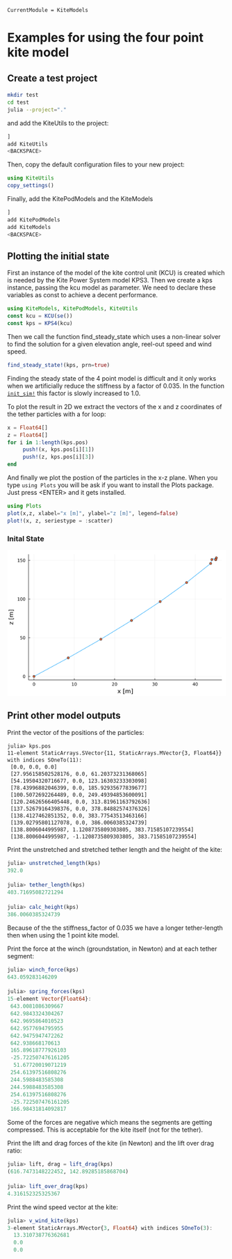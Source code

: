 ```@meta
CurrentModule = KiteModels
```
# Examples for using the four point kite model

## Create a test project
```bash
mkdir test
cd test
julia --project="."
```
and add the KiteUtils to the project:
```julia
]
add KiteUtils
<BACKSPACE>
```
Then, copy the default configuration files to your new project:
```julia
using KiteUtils
copy_settings()
```
Finally, add the KitePodModels and the KiteModels
```julia
]
add KitePodModels
add KiteModels
<BACKSPACE>
```

## Plotting the initial state
First an instance of the model of the kite control unit (KCU) is created which is needed by the Kite Power System model KPS3. Then we create a kps instance, passing the kcu model as parameter. We need to declare these variables as const to achieve a decent performance.
```julia
using KiteModels, KitePodModels, KiteUtils
const kcu = KCU(se())
const kps = KPS4(kcu)
```
Then we call the function find_steady_state which uses a non-linear solver to find the solution for a given elevation angle, reel-out speed and wind speed. 
```julia
find_steady_state!(kps, prn=true)
```
Finding the steady state of the 4 point model is difficult and it only works when we artificially reduce the stiffness by a factor
of 0.035. In the function [`init_sim!`](@ref) this factor is slowly increased to 1.0.

To plot the result in 2D we extract the vectors of the x and z coordinates of the tether particles with a for loop:
```julia
x = Float64[] 
z = Float64[]
for i in 1:length(kps.pos)
     push!(x, kps.pos[i][1])
     push!(z, kps.pos[i][3])
end
```
And finally we plot the postion of the particles in the x-z plane. When you type ```using Plots``` you will be ask if you want to install the Plots package. Just press \<ENTER\> and it gets installed.
```julia
using Plots
plot(x,z, xlabel="x [m]", ylabel="z [m]", legend=false)
plot!(x, z, seriestype = :scatter)
```
### Inital State
![Initial State](initial_state_4p.png)

## Print other model outputs
Print the vector of the positions of the particles:
```
julia> kps.pos
11-element StaticArrays.SVector{11, StaticArrays.MVector{3, Float64}} with indices SOneTo(11):
 [0.0, 0.0, 0.0]
 [27.956158502528176, 0.0, 61.20373231368065]
 [54.19504320716677, 0.0, 123.16303233303098]
 [78.43996882046399, 0.0, 185.92935677839677]
 [100.5072692264489, 0.0, 249.49394853600091]
 [120.24626566405448, 0.0, 313.81961163792636]
 [137.52679164398376, 0.0, 378.84882574376326]
 [138.4127462851352, 0.0, 383.77543513463166]
 [139.02795801127078, 0.0, 386.0060385324739]
 [138.8006044995987, 1.1208735809303805, 383.71585107239554]
 [138.8006044995987, -1.1208735809303805, 383.71585107239554]

```
Print the unstretched and stretched tether length and the height of the kite:
```julia
julia> unstretched_length(kps)
392.0

julia> tether_length(kps)
403.71695082721294

julia> calc_height(kps)
386.0060385324739
```
Because of the the stiffness_factor of 0.035 we have a longer tether-length then when using
the 1 point kite model. 

Print the force at the winch (groundstation, in Newton) and at each tether segment:
```julia
julia> winch_force(kps)
643.059283146209

julia> spring_forces(kps)
15-element Vector{Float64}:
 643.0081086309667
 642.9843324304267
 642.9695864010523
 642.9577694795955
 642.9475947472262
 642.938668170613
 165.89618777926103
 -25.722507476161205
  51.67720019071219
 254.61397516808276
 244.5988483585308
 244.5988483585308
 254.61397516808276
 -25.722507476161205
 166.98431814092817
```
Some of the forces are negative which means the segments are getting compressed. This is acceptable for
the kite itself (not for the tether).

Print the lift and drag forces of the kite (in Newton) and the lift over drag ratio:
```julia
julia> lift, drag = lift_drag(kps)
(616.7473148222452, 142.89285185868704)

julia> lift_over_drag(kps)
4.316152325325367
```
Print the wind speed vector at the kite:
```julia
julia> v_wind_kite(kps)
3-element StaticArrays.MVector{3, Float64} with indices SOneTo(3):
  13.310738776362681
  0.0
  0.0
```